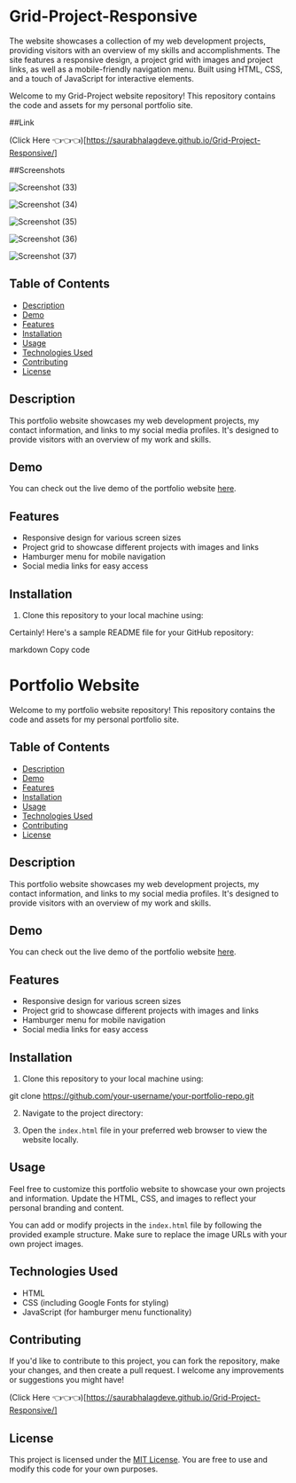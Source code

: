 # Grid-Project-Responsive
The website showcases a collection of my web development projects, providing visitors with an overview of my skills and accomplishments. The site features a responsive design, a project grid with images and project links, as well as a mobile-friendly navigation menu. Built using HTML, CSS, and a touch of JavaScript for interactive elements.

Welcome to my Grid-Project website repository! This repository contains the code and assets for my personal portfolio site.

##Link

(Click Here 👈👈👈)[https://saurabhalagdeve.github.io/Grid-Project-Responsive/]

##Screenshots

![Screenshot (33)](https://github.com/saurabhalagdeve/Grid-Project-Responsive/assets/127332934/f28999a6-f202-432f-a79a-14ac828ed095)

![Screenshot (34)](https://github.com/saurabhalagdeve/Grid-Project-Responsive/assets/127332934/156055c1-6d45-4b65-b53b-38af2c371510)

![Screenshot (35)](https://github.com/saurabhalagdeve/Grid-Project-Responsive/assets/127332934/f0c88041-a192-4b68-a946-1987a16f4bdb)

![Screenshot (36)](https://github.com/saurabhalagdeve/Grid-Project-Responsive/assets/127332934/d4647ba0-5ba8-407a-b7a6-d75a9fe75ce1)

![Screenshot (37)](https://github.com/saurabhalagdeve/Grid-Project-Responsive/assets/127332934/3fa93ae9-633d-406c-b3b0-aeb2df53490c)

## Table of Contents

- [Description](#description)
- [Demo](#demo)
- [Features](#features)
- [Installation](#installation)
- [Usage](#usage)
- [Technologies Used](#technologies-used)
- [Contributing](#contributing)
- [License](#license)

## Description

This portfolio website showcases my web development projects, my contact information, and links to my social media profiles. It's designed to provide visitors with an overview of my work and skills.

## Demo

You can check out the live demo of the portfolio website [here](https://your-portfolio-url.com).

## Features

- Responsive design for various screen sizes
- Project grid to showcase different projects with images and links
- Hamburger menu for mobile navigation
- Social media links for easy access

## Installation

1. Clone this repository to your local machine using:

Certainly! Here's a sample README file for your GitHub repository:

markdown
Copy code
# Portfolio Website

Welcome to my portfolio website repository! This repository contains the code and assets for my personal portfolio site.

## Table of Contents

- [Description](#description)
- [Demo](#demo)
- [Features](#features)
- [Installation](#installation)
- [Usage](#usage)
- [Technologies Used](#technologies-used)
- [Contributing](#contributing)
- [License](#license)

## Description

This portfolio website showcases my web development projects, my contact information, and links to my social media profiles. It's designed to provide visitors with an overview of my work and skills.

## Demo

You can check out the live demo of the portfolio website [here](https://your-portfolio-url.com).

## Features

- Responsive design for various screen sizes
- Project grid to showcase different projects with images and links
- Hamburger menu for mobile navigation
- Social media links for easy access

## Installation

1. Clone this repository to your local machine using:

git clone https://github.com/your-username/your-portfolio-repo.git

2. Navigate to the project directory:

3. Open the `index.html` file in your preferred web browser to view the website locally.

## Usage

Feel free to customize this portfolio website to showcase your own projects and information. Update the HTML, CSS, and images to reflect your personal branding and content.

You can add or modify projects in the `index.html` file by following the provided example structure. Make sure to replace the image URLs with your own project images.

## Technologies Used

- HTML
- CSS (including Google Fonts for styling)
- JavaScript (for hamburger menu functionality)

## Contributing

If you'd like to contribute to this project, you can fork the repository, make your changes, and then create a pull request. I welcome any improvements or suggestions you might have!


(Click Here 👈👈👈)[https://saurabhalagdeve.github.io/Grid-Project-Responsive/]

## License

This project is licensed under the [MIT License](LICENSE). You are free to use and modify this code for your own purposes.

